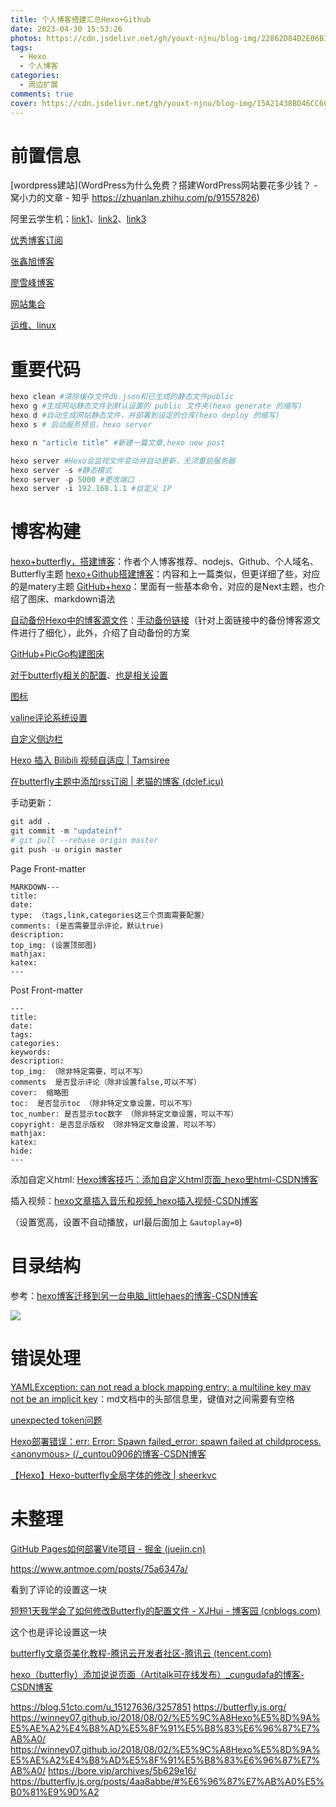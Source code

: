 ```yaml
---
title: 个人博客搭建汇总Hexo+Github
date: 2023-04-30 15:53:26
photos: https://cdn.jsdelivr.net/gh/youxt-njnu/blog-img/22862D84D2E06B14286B09ABF9A53B72.jpg
tags: 
  - Hexo
  - 个人博客
categories:   
  - 周边扩展
comments: true
cover: https://cdn.jsdelivr.net/gh/youxt-njnu/blog-img/15A21438BD46CC6CF21998480FDA2C83.jpg
---
```

# 前置信息

[wordpress建站](WordPress为什么免费？搭建WordPress网站要花多少钱？ - 窝小力的文章 - 知乎 https://zhuanlan.zhihu.com/p/91557826)

阿里云学生机：[link1](https://developer.aliyun.com/article/872989)、[link2](https://developer.aliyun.com/plan/student)、[link3](https://developer.aliyun.com/article/766669)

[优秀博客订阅](https://www.ohyee.cc/friends)

[张鑫旭博客](https://www.zhangxinxu.com/)

[廖雪峰博客](https://www.liaoxuefeng.com/)

[网站集合](http://www.webhub123.com/#/home/more)

[运维、linux](https://www.lutixia.cn/)

# 重要代码

```python
hexo clean #清除缓存文件db.json和已生成的静态文件public
hexo g #生成网站静态文件到默认设置的 public 文件夹(hexo generate 的缩写)
hexo d #自动生成网站静态文件，并部署到设定的仓库(hexo deploy 的缩写)
hexo s # 启动服务预览，hexo server

hexo n "article title" #新建一篇文章,hexo new post

hexo server #Hexo会监视文件变动并自动更新，无须重启服务器
hexo server -s #静态模式
hexo server -p 5000 #更改端口
hexo server -i 192.168.1.1 #自定义 IP
```

# 博客构建

[hexo+butterfly，搭建博客](https://juejin.cn/post/7111237168168697886)：作者个人博客推荐、nodejs、Github、个人域名、Butterfly主题
[hexo+Github搭建博客](https://zhuanlan.zhihu.com/p/35668237)：内容和上一篇类似，但更详细了些，对应的是matery主题
[GitHub+hexo](https://zhuanlan.zhihu.com/p/26625249)：里面有一些基本命令，对应的是Next主题，也介绍了图床、markdown语法

[自动备份Hexo中的博客源文件](https://cloud.tencent.com/developer/article/1964356)：[手动备份链接](https://blog.51cto.com/u_12877374/2853805)（针对上面链接中的备份博客源文件进行了细化），此外，介绍了自动备份的方案

[GitHub+PicGo构建图床](https://zhuanlan.zhihu.com/p/353775844)

[对于butterfly相关的配置](https://www.antmoe.com/posts/75a6347a/)、[也是相关设置](https://butterfly.js.org/posts/4aa8abbe/#Tabs)

[图标](https://fontawesome.com/)

[valine评论系统设置](https://www.iszy.cc/posts/Valine/)

[自定义侧边栏](https://butterfly.js.org/posts/ea33ab97/#%E4%BE%8B%E5%AD%90)

[Hexo 插入 Bilibili 视频自适应 | Tamsiree](https://www.tamsiree.com/TechnicalResearch/Hexo/Hexo%E6%8F%92%E5%85%A5Bilibili%E8%A7%86%E9%A2%91%E8%87%AA%E9%80%82%E5%BA%94/#%E5%8E%9F%E7%89%88%E5%88%86%E4%BA%AB%E8%A7%86%E9%A2%91)

[在butterfly主题中添加rss订阅 | 老猫的博客 (dclef.icu)](https://dclef.icu/2022/09/24/%E5%9C%A8butterfly%E4%B8%BB%E9%A2%98%E4%B8%AD%E6%B7%BB%E5%8A%A0rss%E8%AE%A2%E9%98%85/)

手动更新：

```python
git add .
git commit -m "updateinf"
# git pull --rebase origin master
git push -u origin master
```

Page Front-matter

```
MARKDOWN---
title:
date:
type: （tags,link,categories这三个页面需要配置）
comments: (是否需要显示评论，默认true)
description:
top_img: (设置顶部图)
mathjax:
katex:
---
```

Post Front-matter

```
---
title:
date:
tags:
categories:
keywords:
description:
top_img: （除非特定需要，可以不写）
comments  是否显示评论（除非设置false,可以不写）
cover:  缩略图
toc:  是否显示toc （除非特定文章设置，可以不写）
toc_number: 是否显示toc数字 （除非特定文章设置，可以不写）
copyright: 是否显示版权 （除非特定文章设置，可以不写）
mathjax:
katex:
hide:
---
```

添加自定义html: [Hexo博客技巧：添加自定义html页面_hexo里html-CSDN博客](https://blog.csdn.net/weixin_58068682/article/details/116611715)

插入视频：[hexo文章插入音乐和视频_hexo插入视频-CSDN博客](https://blog.csdn.net/howareyou2104/article/details/106312851)

（设置宽高，设置不自动播放，url最后面加上 `&autoplay=0`)

# 目录结构

参考：[hexo博客迁移到另一台电脑_littlehaes的博客-CSDN博客](https://blog.csdn.net/littlehaes/article/details/81503455)

![](https://s2.loli.net/2023/08/28/RvFk7qQjOT5IceG.png)

# 错误处理

[YAMLException: can not read a block mapping entry; a multiline key may not be an implicit key](https://blog.csdn.net/swy_swy_swy/article/details/105326420)：md文档中的头部信息里，键值对之间需要有空格

[unexpected token问题](https://one-more-tech.gitlab.io/Hexo-%E9%97%AE%E9%A2%98%E6%B1%87%E6%80%BB,%E4%BD%BF%E7%94%A8html%E5%86%99%E6%96%87%E7%AB%A0,unexpected-token%E7%AD%89%E9%97%AE%E9%A2%98/index/)

[Hexo部署错误：err: Error: Spawn failed_error: spawn failed at childprocess.&lt;anonymous&gt; (/_cuntou0906的博客-CSDN博客](https://blog.csdn.net/weixin_44231148/article/details/124075537)

[【Hexo】Hexo-butterfly全局字体的修改 | sheerkvc](https://sheerkvc.top/2022/10/02/37.hexoFontChange/)

# 未整理

[GitHub Pages如何部署Vite项目 - 掘金 (juejin.cn)](https://juejin.cn/post/7077143588093558815)

https://www.antmoe.com/posts/75a6347a/

看到了评论的设置这一块

[短短1天我学会了如何修改Butterfly的配置文件 - XJHui - 博客园 (cnblogs.com)](https://www.cnblogs.com/ldu-xingjiahui/p/12594024.html)

这个也是评论设置这一块

[butterfly文章页美化教程-腾讯云开发者社区-腾讯云 (tencent.com)](https://cloud.tencent.com/developer/article/1948596)

[hexo（butterfly）添加说说页面（Artitalk可在线发布）_cungudafa的博客-CSDN博客](https://blog.csdn.net/cungudafa/article/details/105938885)

https://blog.51cto.com/u_15127636/3257851
https://butterfly.js.org/
https://winney07.github.io/2018/08/02/%E5%9C%A8Hexo%E5%8D%9A%E5%AE%A2%E4%B8%AD%E5%8F%91%E5%B8%83%E6%96%87%E7%AB%A0/
https://winney07.github.io/2018/08/02/%E5%9C%A8Hexo%E5%8D%9A%E5%AE%A2%E4%B8%AD%E5%8F%91%E5%B8%83%E6%96%87%E7%AB%A0/
https://bore.vip/archives/5b629e16/
https://butterfly.js.org/posts/4aa8abbe/#%E6%96%87%E7%AB%A0%E5%B0%81%E9%9D%A2
